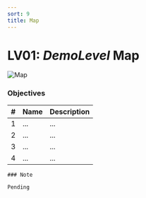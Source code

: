 ```yaml
---
sort: 9
title: Map
---
```


# LV01: *DemoLevel* Map

![Map](url)

### Objectives

| # | Name | Description
| - | ---- | -----------
| 1 | ... | ...
| 2 | ... | ...
| 3 | ... | ...
| 4 | ... | ...


```note
### Note

Pending
```

